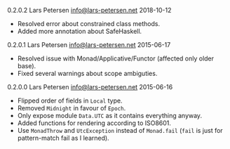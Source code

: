 0.2.0.2 Lars Petersen <info@lars-petersen.net> 2018-10-12

  * Resolved error about constrained class methods.
  * Added more annotation about SafeHaskell.

0.2.0.1 Lars Petersen <info@lars-petersen.net> 2015-06-17

  * Resolved issue with Monad/Applicative/Functor (affected only older base).
  * Fixed several warnings about scope ambiguties.

0.2.0.0 Lars Petersen <info@lars-petersen.net> 2015-06-16

  * Flipped order of fields in `Local` type.
  * Removed `Midnight` in favour of `Epoch`.
  * Only expose module `Data.UTC` as it contains everything anyway.
  * Added functions for rendering according to ISO8601.
  * Use `MonadThrow` and `UtcException` instead of `Monad.fail`
    (`fail` is just for pattern-match fail as I learned).
